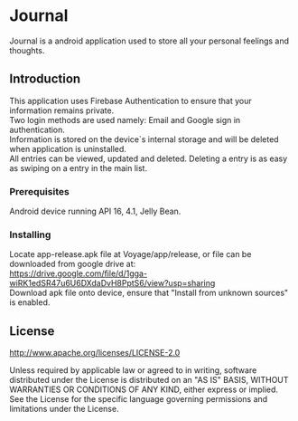 # Journal

Journal is a android application used to store all your personal feelings and thoughts.

## Introduction

This application uses Firebase Authentication to ensure that your information remains private.<br />
Two login methods are used namely: Email and Google sign in authentication.<br />
Information is stored on the device`s internal storage and will be deleted when application is uninstalled.<br />
All entries can be viewed, updated and deleted. Deleting a entry is as easy as swiping on a entry in the main list.

### Prerequisites

Android device running API 16, 4.1, Jelly Bean.

### Installing

Locate app-release.apk file at Voyage/app/release, or file can be downloaded from google drive at: <br />
https://drive.google.com/file/d/1gga-wiRK1edSR47u6U6DXdaDvH8PptS6/view?usp=sharing <br />
Download apk file onto device, ensure that "Install from unknown sources" is enabled.

## License

  http://www.apache.org/licenses/LICENSE-2.0

Unless required by applicable law or agreed to in writing, software
distributed under the License is distributed on an "AS IS" BASIS, WITHOUT
WARRANTIES OR CONDITIONS OF ANY KIND, either express or implied.  See the
License for the specific language governing permissions and limitations under
the License.
